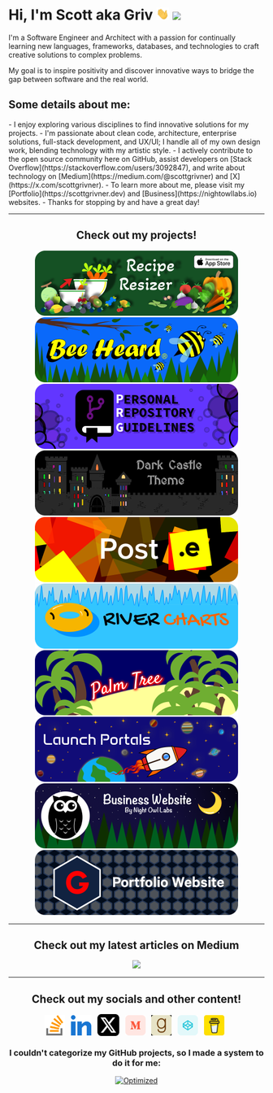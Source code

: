 <!-- Begin README -->

<h1 align="left">Hi, I'm Scott aka Griv <img src="./docs/images/wave.gif" width="25px">
<img src="https://komarev.com/ghpvc/?username=scottgriv&color=155124&style=flat-square&label=Profile+Views"></h1>

I'm a Software Engineer and Architect with a passion for continually learning new languages, frameworks, databases, and technologies to craft creative solutions to complex problems.

My goal is to inspire positivity and discover innovative ways to bridge the gap between software and the real world.

<h2>Some details about me:</h2>
- I enjoy exploring various disciplines to find innovative solutions for my projects.
- I'm passionate about clean code, architecture, enterprise solutions, full-stack development, and UX/UI; I handle all of my own design work, blending technology with my artistic style.
- I actively contribute to the open source community here on GitHub, assist developers on [Stack Overflow](https://stackoverflow.com/users/3092847), and write about technology on [Medium](https://medium.com/@scottgrivner) and [X](https://x.com/scottgrivner).
- To learn more about me, please visit my [Portfolio](https://scottgrivner.dev) and [Business](https://nightowllabs.io) websites. 
- Thanks for stopping by and have a great day!

<hr>
<h2 align="center"><b>Check out my projects!</b></h2>
<div align="center">
    <a href="https://reciperesizer.com" target="_blank"><img src="./docs/images/banners/recipe-resizer-banner_small-rounded.png" alt="Recipe Resizer Banner" width="400" height="128"/></a>
    <a href="https://beeheard.com" target="_blank"><img src="./docs/images/banners/bee-heard-banner_small-rounded.png" alt="Bee Heard Banner" width="400" height="128"/></a>
    <a href="https://github.com/scottgriv/PRG-Personal-Repository-Guidelines" target="_blank"><img src="./docs/images/banners/prg-banner_small-rounded.png" alt="PRG Banner" width="400" height="128"/></a>
    <a href="https://github.com/scottgriv/Dark-Castle-Theme" target="_blank"><img src="./docs/images/banners/dark-castle-banner_small-rounded.png"alt="Dark Castle Theme" width="400" height="128"/></a>
    <a href="https://github.com/scottgriv/Post.e" target="_blank"><img src="./docs/images/banners/post-e-banner_small-rounded.png" alt="Post.e Banner" width="400" height="128"/></a>
    <a href="https://github.com/scottgriv/River-Charts" target="_blank"><img src="./docs/images/banners/river-charts-banner_small-rounded.png" alt="River Charts Banner" width="400" height="128"/></a>
    <a href="https://github.com/scottgriv/Palm-Tree" target="_blank"><img src="./docs/images/banners/palm-tree-banner_small-rounded.png"alt="Palm Tree Banner" width="400" height="128"/></a>
    <a href="https://github.com/scottgriv/Launch-Portals" target="_blank"><img src="./docs/images/banners/launch-portals-banner_small-rounded.png"alt="Launch Portals Banner" width="400" height="128"/></a>
    <a href="https://github.com/scottgriv/Business-Website" target="_blank"><img src="./docs/images/banners/nol-banner_small-rounded.png"alt="Business Website Banner" width="400" height="128"/></a>
    <a href="https://github.com/scottgriv/Portfolio-Website" target="_blank"><img src="./docs/images/banners/scottgriv-banner_small-rounded.png"alt="Portfolio Website Banner" width="400" height="128"/></a>
</div>
<hr>
<h2 align="center"><b>Check out my latest articles on Medium</b></h2>
<p align="center">
    <img src="https://github-read-medium.vercel.app/latest?username=scottgrivner&limit=6&theme=graywhite"/>
</p>
<hr>
<h2 align="center"><b>Check out my socials and other content!</b></h2>
<p align="center">
    <a href="https://stackoverflow.com/users/3092847" target="_blank"><img align="center" src="./docs/images/socials/stack-overflow.svg" alt="Stack Overflow" height="40" width="40" /></a>&nbsp;&nbsp;
    <a href="https://linkedin.com/in/scottgrivner/" target="_blank"><img align="center" src="./docs/images/socials//linkedin.svg" alt="LinkedIn" height="40" width="40" /></a>&nbsp;&nbsp;
    <a href="https://x.com/scottgrivner" target="_blank"><img align="center" src="./docs/images/socials/x.png" alt="X" height="43" width="43" /></a>&nbsp;&nbsp;
    <a href="https://medium.com/@scottgrivner" target="_blank"><img align="center" src="./docs/images/socials/medium.svg" alt="Medium" height="40" width="40" /></a>&nbsp;&nbsp;
    <a href="https://goodreads.com/scottgrivner" target="_blank"><img align="center" src="./docs/images/socials/goodreads.png" alt="Goodreads" height="40" width="40" /></a>&nbsp;&nbsp;
    <a href="https://codepen.io/scottgriv" target="_blank"><img align="center" src="./docs/images/socials/codepen.svg" alt="Code Pen" height="40" width="40" /></a>&nbsp;&nbsp;
    <a href="https://www.buymeacoffee.com/scottgriv" target="_blank"><img align="center" src="./docs/images/socials/bmc.png" alt="Buy Me a Coffee" height="40" width="40" /></a>&nbsp;&nbsp;
</p>
<h3 align="center"><b>I couldn't categorize my GitHub projects, so I made a system to do it for me:</b></h3>
<p align="center">
    <a href="https://prgportfolio.com" target="_blank"><img src="https://github.com/scottgriv/PRG-Personal-Repository-Guidelines/raw/main/docs/images/prg_optimized.png" alt="Optimized" width="138" height="51" /></a>
</p>

<!-- End README -->
